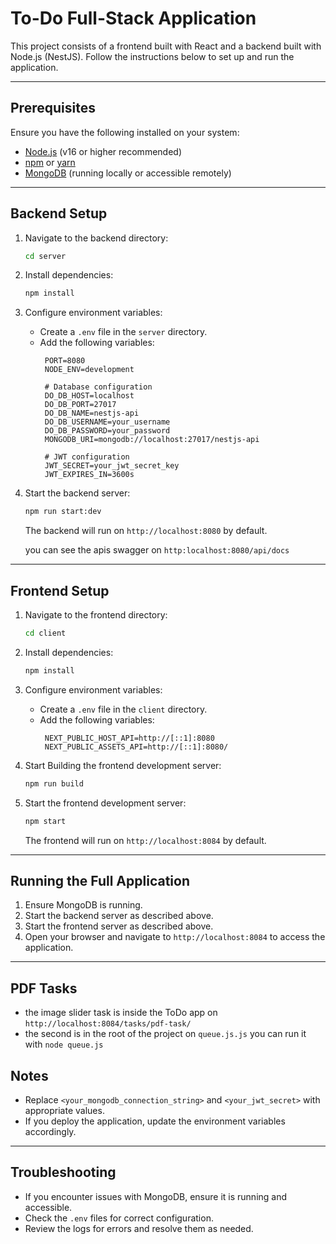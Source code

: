 # To-Do Full-Stack Application

This project consists of a frontend built with React and a backend built with Node.js (NestJS). Follow the instructions below to set up and run the application.

---

## Prerequisites

Ensure you have the following installed on your system:
- [Node.js](https://nodejs.org/) (v16 or higher recommended)
- [npm](https://www.npmjs.com/) or [yarn](https://yarnpkg.com/)
- [MongoDB](https://www.mongodb.com/) (running locally or accessible remotely)

---

## Backend Setup

1. Navigate to the backend directory:
   ```bash
   cd server
   ```

2. Install dependencies:
   ```bash
   npm install
   ```

3. Configure environment variables:
   - Create a `.env` file in the `server` directory.
   - Add the following variables:
     ```
      PORT=8080
      NODE_ENV=development

      # Database configuration
      DO_DB_HOST=localhost
      DO_DB_PORT=27017
      DO_DB_NAME=nestjs-api
      DO_DB_USERNAME=your_username
      DO_DB_PASSWORD=your_password
      MONGODB_URI=mongodb://localhost:27017/nestjs-api

      # JWT configuration
      JWT_SECRET=your_jwt_secret_key
      JWT_EXPIRES_IN=3600s

     ```

4. Start the backend server:
   ```bash
   npm run start:dev
   ```

   The backend will run on `http://localhost:8080` by default.

   you can see the apis swagger on 
   `http:localhost:8080/api/docs`
---

## Frontend Setup

1. Navigate to the frontend directory:
   ```bash
   cd client
   ```

2. Install dependencies:
   ```bash
   npm install
   ```

3. Configure environment variables:
   - Create a `.env` file in the `client` directory.
   - Add the following variables:
     ```
      NEXT_PUBLIC_HOST_API=http://[::1]:8080
      NEXT_PUBLIC_ASSETS_API=http://[::1]:8080/

     ```

4. Start Building the frontend development server:
   ```bash
   npm run build
   ```

4. Start the frontend development server:
   ```bash
   npm start
   ```

   The frontend will run on `http://localhost:8084` by default.

---

## Running the Full Application

1. Ensure MongoDB is running.
2. Start the backend server as described above.
3. Start the frontend server as described above.
4. Open your browser and navigate to `http://localhost:8084` to access the application.

---

## PDF Tasks
 - the image slider task is inside the ToDo app on `http://localhost:8084/tasks/pdf-task/`
 - the second is in the root of the project on `queue.js.js` you can run it with `node queue.js`

## Notes

- Replace `<your_mongodb_connection_string>` and `<your_jwt_secret>` with appropriate values.
- If you deploy the application, update the environment variables accordingly.

---

## Troubleshooting

- If you encounter issues with MongoDB, ensure it is running and accessible.
- Check the `.env` files for correct configuration.
- Review the logs for errors and resolve them as needed.
